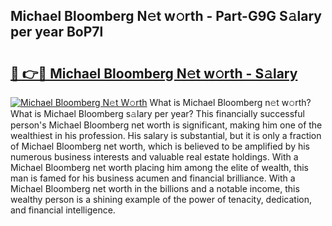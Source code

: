 ## Michael Bloomberg N𝚎t w𝚘rth - Part-G9G S𝚊lary per year BoP7l

# <h2><a href="http://gc4b9ki.nevu.top/?p=Michael+Bloomberg">🔗 👉🔴 Michael Bloomberg N𝚎t w𝚘rth - S𝚊lary</a></h2>

[![Michael Bloomberg N𝚎t W𝚘rth](https://i.imgur.com/Oavwk0R.jpeg)](http://gc4b9ki.nevu.top/?p=Michael+Bloomberg)
What is Michael Bloomberg n𝚎t w𝚘rth? What is Michael Bloomberg s𝚊lary per year?
This financially successful person's Michael Bloomberg net worth is significant, making him one of the wealthiest in his profession. His salary is substantial, but it is only a fraction of Michael Bloomberg net worth, which is believed to be amplified by his numerous business interests and valuable real estate holdings. With a Michael Bloomberg net worth placing him among the elite of wealth, this man is famed for his business acumen and financial brilliance. With a Michael Bloomberg net worth in the billions and a notable income, this wealthy person is a shining example of the power of tenacity, dedication, and financial intelligence.
